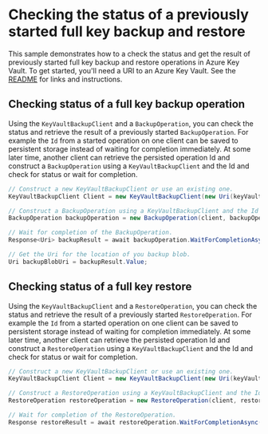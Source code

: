 # Checking the status of a previously started full key backup and restore

This sample demonstrates how to a check the status and get the result of previously started full key backup and restore operations in Azure Key Vault.
To get started, you'll need a URI to an Azure Key Vault. See the [README](https://github.com/Azure/azure-sdk-for-net/blob/master/sdk/keyvault/Azure.Security.KeyVault.Administration/README.md) for links and instructions.

## Checking status of a full key backup operation

Using the `KeyVaultBackupClient` and a `BackupOperation`, you can check the status and retrieve the result of a previously started `BackupOperation`. 
For example the `Id` from a started operation on one client can be saved to persistent storage instead of waiting for completion immediately. 
At some later time, another client can retrieve the persisted operation Id and construct a `BackupOperation` using a `KeyVaultBackupClient` and the Id 
and check for status or wait for completion.

```C# Snippet:ResumeBackupAsync
// Construct a new KeyVaultBackupClient or use an existing one.
KeyVaultBackupClient Client = new KeyVaultBackupClient(new Uri(keyVaultUrl), new DefaultAzureCredential());

// Construct a BackupOperation using a KeyVaultBackupClient and the Id from a previously started operation.
BackupOperation backupOperation = new BackupOperation(client, backupOperationId);

// Wait for completion of the BackupOperation.
Response<Uri> backupResult = await backupOperation.WaitForCompletionAsync();

// Get the Uri for the location of you backup blob.
Uri backupBlobUri = backupResult.Value;
```

## Checking status of a full key restore

Using the `KeyVaultBackupClient` and a `RestoreOperation`, you can check the status and retrieve the result of a previously started `RestoreOperation`. 
For example the `Id` from a started operation on one client can be saved to persistent storage instead of waiting for completion immediately. 
At some later time, another client can retrieve the persisted operation Id and construct a `RestoreOperation` using a `KeyVaultBackupClient` and the Id 
and check for status or wait for completion.

```C# Snippet:ResumeRestoreAsync
// Construct a new KeyVaultBackupClient or use an existing one.
KeyVaultBackupClient Client = new KeyVaultBackupClient(new Uri(keyVaultUrl), new DefaultAzureCredential());

// Construct a RestoreOperation using a KeyVaultBackupClient and the Id from a previously started operation.
RestoreOperation restoreOperation = new RestoreOperation(client, restoreOperationId);

// Wait for completion of the RestoreOperation.
Response restoreResult = await restoreOperation.WaitForCompletionAsync();
```

<!-- LINKS -->
[DefaultAzureCredential]: ../../../identity/Azure.Identity/README.md
